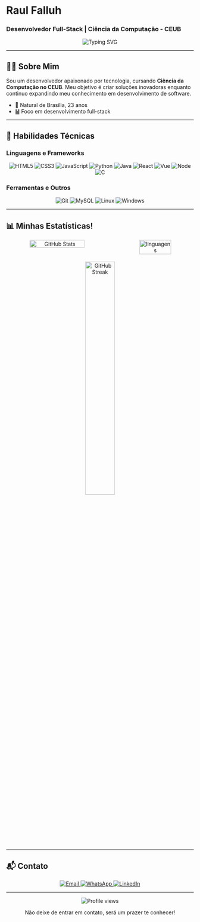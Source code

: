 # **Raul Falluh**  
### **Desenvolvedor Full-Stack | Ciência da Computação - CEUB**  

<div align="center">
  <img src="https://readme-typing-svg.herokuapp.com?font=Fira+Code&pause=1000&color=007ef5&width=435&lines=Transformando+código+em+soluções;Aprendizado+contínuo+é+minha+meta;Tecnologia+é+minha+paixão" alt="Typing SVG" />
</div>

---

## **👨‍💻 Sobre Mim**  
Sou um desenvolvedor apaixonado por tecnologia, cursando **Ciência da Computação no CEUB**. Meu objetivo é criar soluções inovadoras enquanto continuo expandindo meu conhecimento em desenvolvimento de software.

- 🎯 Natural de Brasília, 23 anos
- ䷡ Foco em desenvolvimento full-stack

---

## **🚀 Habilidades Técnicas**

### **Linguagens e Frameworks**
<div align="center">
  <img src="https://img.shields.io/badge/HTML5-E34F26?style=for-the-badge&logo=html5&logoColor=white" alt="HTML5" />
  <img src="https://img.shields.io/badge/CSS3-1572B6?style=for-the-badge&logo=css3&logoColor=white" alt="CSS3" />
  <img src="https://img.shields.io/badge/JavaScript-F7DF1E?style=for-the-badge&logo=javascript&logoColor=black" alt="JavaScript" />
  <img src="https://img.shields.io/badge/Python-3776AB?style=for-the-badge&logo=python&logoColor=white" alt="Python" />
  <img src="https://img.shields.io/badge/Java-ED8B00?style=for-the-badge&logo=openjdk&logoColor=white" alt="Java" />
  <img src="https://img.shields.io/badge/React-61DAFB?style=for-the-badge&logo=react&logoColor=black" alt="React" />
  <img src="https://img.shields.io/badge/Vue.js-4FC08D?style=for-the-badge&logo=vue.js&logoColor=white" alt="Vue" />
  <img src="https://img.shields.io/badge/Node.js-339933?style=for-the-badge&logo=node.js&logoColor=white" alt="Node" />
  <img src="https://img.shields.io/badge/C-FF0000?style=for-the-badge&logo=c&logoColor=white" alt="C" />
</div>

### **Ferramentas e Outros**
<div align="center">
  <img src="https://img.shields.io/badge/Git-F05032?style=for-the-badge&logo=git&logoColor=white" alt="Git" />
  <img src="https://img.shields.io/badge/MySQL-4479A1?style=for-the-badge&logo=mysql&logoColor=white" alt="MySQL" />
  <img src="https://img.shields.io/badge/Linux-FCC624?style=for-the-badge&logo=linux&logoColor=black" alt="Linux" />
  <img src="https://img.shields.io/badge/Windows-0078D6?style=for-the-badge&logo=windows&logoColor=white" alt="Windows" />
</div>

---

## **📊 Minhas Estatísticas!**
<div align="center">
  <div style="display: flex; justify-content: space-between; width: 100%;">
    <img src="https://github-readme-stats.vercel.app/api?username=1harz&theme=outrun&show_icons=true&hide_border=true&count_private=true&locale=pt-br" alt="GitHub Stats" style="width: 54%;" />
    <img src="https://github-readme-stats.vercel.app/api/top-langs/?username=1harz&theme=outrun&show_icons=true&hide_border=true&layout=compact&locale=pt-br" alt="linguagens" style="width: 41.1%;" />
  </div>
  
  <img src="https://github-readme-streak-stats.herokuapp.com/?user=1harz&theme=outrun&hide_border=true" alt="GitHub Streak" style="width: 40%; margin-top: 20px;" />
</div>

---

## **📬 Contato**

<div align="center">
  <a href="mailto:raulfalluh@gmail.com">
    <img src="https://img.shields.io/badge/Gmail-D14836?style=for-the-badge&logo=gmail&logoColor=white" alt="Email" />
  </a>
  <a href="https://wa.me/5561984078564">
    <img src="https://img.shields.io/badge/WhatsApp-25D366?style=for-the-badge&logo=whatsapp&logoColor=white" alt="WhatsApp" />
  </a>
  <a href="https://www.linkedin.com/in/raulfalluh/">
    <img src="https://img.shields.io/badge/LinkedIn-0077B5?style=for-the-badge&logo=linkedin&logoColor=white" alt="LinkedIn" />
  </a>
</div>

---

<div align="center">
  <img src="https://komarev.com/ghpvc/?username=1harz&label=Profile%20views&color=0e75b6&style=flat" alt="Profile views" />
  <p>Não deixe de entrar em contato, será um prazer te conhecer!</p>
</div>
